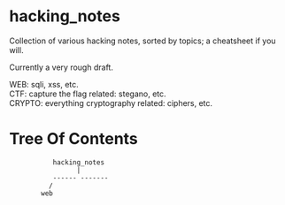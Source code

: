 # hacking_notes                 

Collection of various hacking notes, sorted by topics; a cheatsheet if you will.

Currently a very rough draft.

WEB: sqli, xss, etc.  
CTF: capture the flag related: stegano, etc.  
CRYPTO: everything cryptography related: ciphers, etc.  

Tree Of Contents
================

               hacking_notes
                     |
               ------ -------
              /
            web
